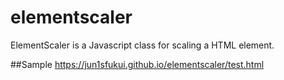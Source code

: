 # elementscaler
ElementScaler is a Javascript class for scaling a HTML element.

##Sample
https://jun1sfukui.github.io/elementscaler/test.html
